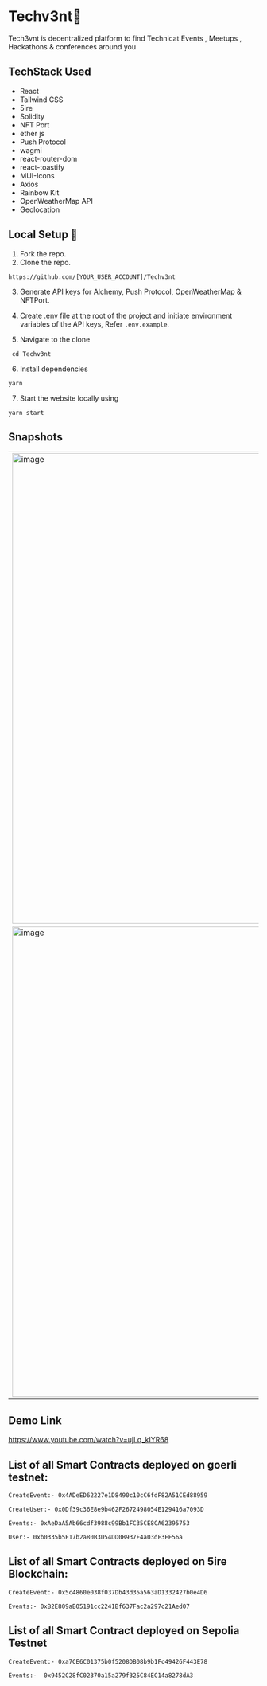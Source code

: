 # Techv3nt🚀

Tech3vnt is decentralized platform to find Technicat Events , Meetups , Hackathons & conferences around you

## TechStack Used
- React
- Tailwind CSS 
- 5ire 
- Solidity 
- NFT Port 
- ether js 
- Push Protocol 
- wagmi 
- react-router-dom
- react-toastify
- MUI-Icons
- Axios 
- Rainbow Kit
- OpenWeatherMap API
- Geolocation

## Local Setup 🚧

1. Fork the repo.
2. Clone the repo.
```
https://github.com/[YOUR_USER_ACCOUNT]/Techv3nt
```
3. Generate API keys for Alchemy, Push Protocol, OpenWeatherMap & NFTPort.
4. Create .env file at the root of the project and initiate environment variables of the API keys, Refer `.env.example`.


5. Navigate to the clone
```
 cd Techv3nt
 ```
6. Install dependencies
 ```
 yarn
 ```
7. Start the website locally using
 ```
 yarn start
 ```
 
## Snapshots 

<table>
<tr>
<td>
<img width="945" alt="image" src="https://user-images.githubusercontent.com/74766567/228316374-28d35222-976a-4b99-8ba2-b269b29c5f1f.jpg">
</td>
<td>
<img width="945" alt="image" src="https://user-images.githubusercontent.com/74766567/228316471-b7e766ab-34f9-42f1-a1a2-2a96ee9ccea3.jpg">
</td>
</tr>
<tr>
<td>
<img width="945" alt="image" src="https://user-images.githubusercontent.com/74766567/228316558-420d6a0d-ce11-4999-b100-a79dd50ba73b.jpg">

<td>
<img width="945" alt="image" src="https://user-images.githubusercontent.com/74766567/228316870-fc0d05c3-1e19-4746-846a-4e1616f7279e.jpg">
</td
</tr>
</table>

## Demo Link 
https://www.youtube.com/watch?v=ujLq_kIYR68

## List of all Smart Contracts deployed on goerli testnet:

```
CreateEvent:- 0x4ADeED62227e1D8490c10cC6fdF82A51CEd88959
```

```
CreateUser:- 0x0Df39c36E8e9b462F2672498054E129416a7093D
```

```
Events:- 0xAeDaA5Ab66cdf3988c99Bb1FC35CE8CA62395753
```

```
User:- 0xb0335b5F17b2a80B3D54DD0B937F4a03dF3EE56a
```


## List of all Smart Contracts deployed on 5ire Blockchain:

```
CreateEvent:- 0x5c4860e038f037Db43d35a563aD1332427b0e4D6
```

```
Events:- 0xB2E809aB05191cc2241Bf637Fac2a297c21Aed07
```

## List of all Smart Contract deployed on Sepolia Testnet 

```
CreateEvent:- 0xa7CE6C01375b0f5208DB08b9b1Fc49426F443E78
```

```
Events:-  0x9452C28fC02370a15a279f325C84EC14a8278dA3
```

